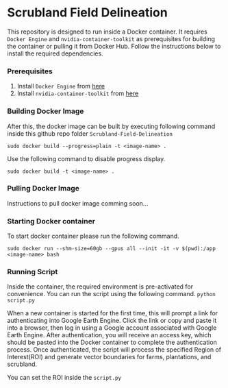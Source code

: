 # Scrubland Field Delineation
This repository is designed to run inside a Docker container. It requires `Docker Engine` and `nvidia-container-toolkit` as prerequisites for building the container or pulling it from Docker Hub. Follow the instructions below to install the required dependencies.

### Prerequisites
1. Install `Docker Engine` from [here](https://docs.docker.com/engine/install/)
2. Install `nvidia-container-toolkit` from [here](https://docs.nvidia.com/datacenter/cloud-native/container-toolkit/latest/install-guide.html)

### Building Docker Image
After this, the docker image can be built by executing following command inside this github repo folder `Scrubland-Field-Delineation`

`sudo docker build --progress=plain -t <image-name> .`

Use the following command to disable progress display.

`sudo docker build -t <image-name> .`

### Pulling Docker Image
Instructions to pull docker image comming soon...

### Starting Docker container
To start docker container please run the following command.

`sudo docker run --shm-size=60gb --gpus all --init -it -v $(pwd):/app <image-name> bash`

### Running Script
Inside the container, the required environment is pre-activated for convenience. You can run the script using the following command.
`python script.py`

When a new container is started for the first time, this will prompt a link for authenticating into Google Earth Engine. Click the link or copy and paste it into a browser, then log in using a Google account associated with Google Earth Engine. After authentication, you will receive an access key, which should be pasted into the Docker container to complete the authentication process. Once authenticated, the script will process the specified Region of Interest(ROI) and generate vector boundaries for farms, plantations, and scrubland.

You can set the ROI inside the `script.py` 

